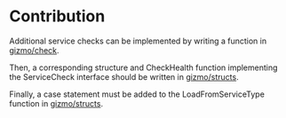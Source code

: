 # Contribution

Additional service checks can be implemented by writing a function in [gizmo/check](https://github.com/whoismissing/gizmo/check"). 

Then, a corresponding structure and CheckHealth function implementing the ServiceCheck interface should be written in [gizmo/structs](https://github.com/whoismimssing/gizmo/structs").

Finally, a case statement must be added to the LoadFromServiceType function in [gizmo/structs](https://github.com/whoismissing/gizmo/structs").
